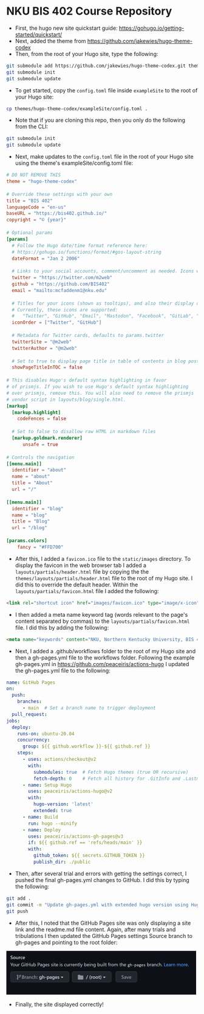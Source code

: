 # NKU BIS 402 Course Repository

* First, the hugo new site quickstart guide: <https://gohugo.io/getting-started/quickstart/>
* Next, added the theme from <https://github.com/jakewies/hugo-theme-codex>
* Then, from the root of your Hugo site, type the following:

```bash
git submodule add https://github.com/jakewies/hugo-theme-codex.git themes/hugo-theme-codex
git submodule init
git submodule update
```

* To get started, copy the `config.toml` file inside `exampleSite` to the root of your Hugo site:

```bash
cp themes/hugo-theme-codex/exampleSite/config.toml .
```

* Note that if you are cloning this repo, then you only do the following from the CLI:

```bash
git submodule init
git submodule update
```

* Next, make updates to the `config.toml` file in the root of your Hugo site using the theme's exampleSite/config.toml file:

```toml
# DO NOT REMOVE THIS
theme = "hugo-theme-codex"

# Override these settings with your own
title = "BIS 402"
languageCode = "en-us"
baseURL = "https://bis402.github.io/"
copyright = "© {year}"

# Optional params
[params]
  # Follow the Hugo date/time format reference here: 
  # https://gohugo.io/functions/format/#gos-layout-string
  dateFormat = "Jan 2 2006"

  # Links to your social accounts, comment/uncomment as needed. Icons will be displayed for those specified.
  twitter = "https://twitter.com/m2web"
  github = "https://github.com/BIS402"
  email = "mailto:mcfaddenm1@nku.edu"
    
  # Titles for your icons (shown as tooltips), and also their display order.
  # Currently, these icons are supported: 
  #   "Twitter", "GitHub", "Email", "Mastodon", "Facebook", "GitLab", "Instagram", "LinkedIn", "YouTube"
  iconOrder = ["Twitter", "GitHub"]

  # Metadata for Twitter cards, defaults to params.twitter
  twitterSite = "@m2web"
  twitterAuthor = "@m2web"

  # Set to true to display page title in table of contents in blog posts.
  showPageTitleInTOC = false

# This disables Hugo's default syntax highlighting in favor
# of prismjs. If you wish to use Hugo's default syntax highlighting
# over prismjs, remove this. You will also need to remove the prismjs
# vendor script in layouts/blog/single.html.
[markup]
  [markup.highlight]
    codeFences = false
    
  # Set to false to disallow raw HTML in markdown files
  [markup.goldmark.renderer]
      unsafe = true

# Controls the navigation
[[menu.main]]
  identifier = "about"
  name = "about"
  title = "About"
  url = "/"

[[menu.main]]
  identifier = "blog"
  name = "blog"
  title = "Blog"
  url = "/blog"

[params.colors]
    fancy = "#FFD700"
```

* After this, I added a `favicon.ico` file to the `static/images` directory. To display the favicon in the web browser tab I added a `layouts/partials/header.html` file by copying the the `themes/layouts/partials/header.html` file to the root of my Hugo site. I did this to override the default header. Within the `layouts/partials/favicon.html` file I added the following:

```html
<link rel="shortcut icon" href="images/favicon.ico" type="image/x-icon">
```

* I then added a meta name keyword tag (words relevant to the page's content separated by commas) to the `layouts/partials/favicon.html` file. I did this by adding the following:

```html
<meta name="keywords" content="NKU, Northern Kentucky University, BIS 402, Programming for E-Business"/>
```

* Next, I added a .github/workflows folder to the root of my Hugo site and then a gh-pages.yml file to the workflows folder. Following the example gh-pages.yml in <https://github.com/peaceiris/actions-hugo> I updated the gh-pages.yml file to the following:

```yaml
name: GitHub Pages
on:
  push:
    branches:
      - main  # Set a branch name to trigger deployment
  pull_request:
jobs:
  deploy:
    runs-on: ubuntu-20.04
    concurrency:
      group: ${{ github.workflow }}-${{ github.ref }}
    steps:
      - uses: actions/checkout@v2
        with:
          submodules: true  # Fetch Hugo themes (true OR recursive)
          fetch-depth: 0    # Fetch all history for .GitInfo and .Lastmod
      - name: Setup Hugo
        uses: peaceiris/actions-hugo@v2
        with:
          hugo-version: 'latest'
          extended: true
      - name: Build
        run: hugo --minify
      - name: Deploy
        uses: peaceiris/actions-gh-pages@v3
        if: ${{ github.ref == 'refs/heads/main' }}
        with:
          github_token: ${{ secrets.GITHUB_TOKEN }}
          publish_dir: ./public

```

* Then, after several trial and errors with getting the settings correct, I pushed the final gh-pages.yml changes to GitHub. I did this by typing the following:

```bash
git add .
git commit -m "Update gh-pages.yml with extended hugo version using Hugo site recommended settings"
git push
```

* After this, I noted that the GitHub Pages site was only displaying a site link and the readme.md file content. Again, after many trials and tribulations I then updated the GitHub Pages settings Source branch to gh-pages and pointing to the root folder:
<!-- markdown image -->
![GitHub Pages settings Source branch](/images/git-pages-source-branch.png)

* Finally, the site displayed correctly!
